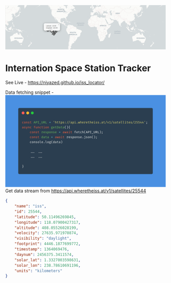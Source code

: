 ![screenshot.png](screenshot.png)
# Internation Space Station Tracker
See Live - https://niyazed.github.io/iss_locator/

Data fetching snippet - 
![snippet.png](snippet.png)
Get data stream from https://api.wheretheiss.at/v1/satellites/25544
```json
{
    "name": "iss",
    "id": 25544,
    "latitude": 50.11496269845,
    "longitude": 118.07900427317,
    "altitude": 408.05526028199,
    "velocity": 27635.971970874,
    "visibility": "daylight",
    "footprint": 4446.1877699772,
    "timestamp": 1364069476,
    "daynum": 2456375.3411574,
    "solar_lat": 1.3327003598631,
    "solar_lon": 238.78610691196,
    "units": "kilometers"
}
```
